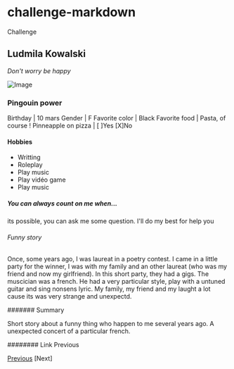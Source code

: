 # challenge-markdown
Challenge

## Ludmila Kowalski

*Don't worry be happy*

![Image](/images/received_153420096832332)

### Pingouin power 

Birthday | 10 mars
Gender | F
Favorite color | Black
Favorite food | Pasta, of course !
Pinneapple on pizza | [ ]Yes [X]No


#### Hobbies

* Writting
* Roleplay
* Play music
* Play vidéo game
* Play music

##### You can always count on me when...

its possible, you can ask me some question. I'll do my best for help you


###### Funny story

Once, some years ago, I was laureat in a poetry contest. I came in a little party for the winner, I was with my family and an other laureat (who was my friend and now my girlfriend). In this short party, they had a gigs. The muscician was a french. He had a very particular style, play with a untuned guitar and sing nonsens lyric. My family, my friend and my laught a lot cause its was very strange and unexpectd.

####### Summary

Short story about a funny thing who happen to me several years ago. A unexpected concert of a particular french.

######## Link Previous

[Previous](https://github.com/MessDorchies/Challenge-MarkDown/blob/77a7943144499aa77fa7134bd72a4f7db0d8e566/README.md)
[Next]
